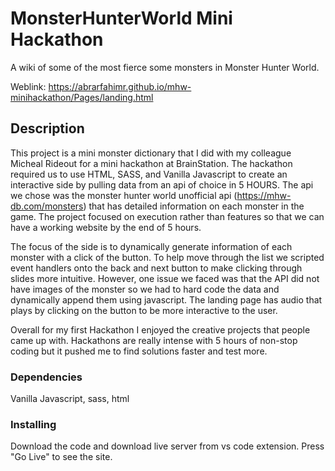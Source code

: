 # MonsterHunterWorld Mini Hackathon

A wiki of some of the most fierce some monsters in Monster Hunter World.

Weblink: https://abrarfahimr.github.io/mhw-minihackathon/Pages/landing.html

## Description
This project is a mini monster dictionary that I did with my colleague Micheal Rideout for a mini hackathon at BrainStation. The hackathon required us to use HTML, SASS, and Vanilla Javascript to create an interactive side by pulling data from an api of choice in 5 HOURS. The api we chose was the monster hunter world unofficial api (https://mhw-db.com/monsters) that has detailed information on each monster in the game. The project focused on execution rather than features so that we can have a working website by the end of 5 hours. 

The focus of the side is to dynamically generate information of each monster with a click of the button. To help move through the list we scripted event handlers onto the back and next button to make clicking through slides more intuitive. However, one issue we faced was that the API did not have images of the monster so we had to hard code the data and dynamically append them using javascript. The landing page has audio that plays by clicking on the button to be more interactive to the user.

Overall for my first Hackathon I enjoyed the creative projects that people came up with. Hackathons are really intense with 5 hours of non-stop coding but it pushed me to find solutions faster and test more. 

### Dependencies
Vanilla Javascript, sass, html

### Installing
Download the code and download live server from vs code extension. Press "Go Live" to see the site.

